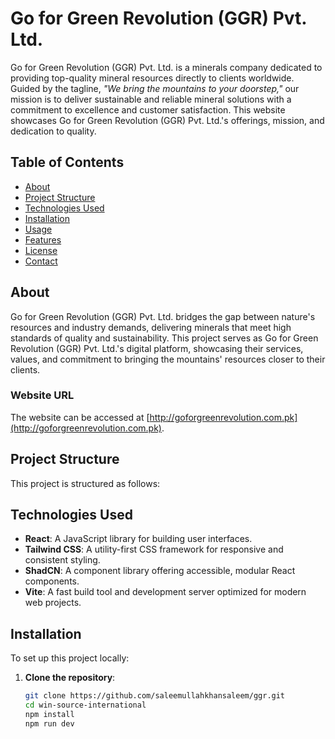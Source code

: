 # Go for Green Revolution (GGR) Pvt. Ltd.

Go for Green Revolution (GGR) Pvt. Ltd. is a minerals company dedicated to providing top-quality mineral resources directly to clients worldwide. Guided by the tagline, _"We bring the mountains to your doorstep,"_ our mission is to deliver sustainable and reliable mineral solutions with a commitment to excellence and customer satisfaction. This website showcases Go for Green Revolution (GGR) Pvt. Ltd.'s offerings, mission, and dedication to quality.

## Table of Contents

- [About](#about)
- [Project Structure](#project-structure)
- [Technologies Used](#technologies-used)
- [Installation](#installation)
- [Usage](#usage)
- [Features](#features)
- [License](#license)
- [Contact](#contact)

## About

Go for Green Revolution (GGR) Pvt. Ltd. bridges the gap between nature's resources and industry demands, delivering minerals that meet high standards of quality and sustainability. This project serves as Go for Green Revolution (GGR) Pvt. Ltd.'s digital platform, showcasing their services, values, and commitment to bringing the mountains' resources closer to their clients.

### Website URL

The website can be accessed at [http://goforgreenrevolution.com.pk](http://goforgreenrevolution.com.pk).

## Project Structure

This project is structured as follows:

## Technologies Used

- **React**: A JavaScript library for building user interfaces.
- **Tailwind CSS**: A utility-first CSS framework for responsive and consistent styling.
- **ShadCN**: A component library offering accessible, modular React components.
- **Vite**: A fast build tool and development server optimized for modern web projects.

## Installation

To set up this project locally:

1. **Clone the repository**:

   ```bash
   git clone https://github.com/saleemullahkhansaleem/ggr.git
   cd win-source-international
   npm install
   npm run dev
   ```
